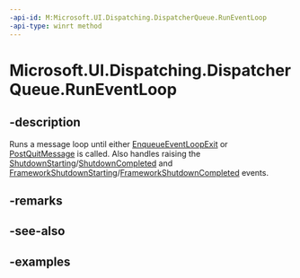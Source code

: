 ```yaml
---
-api-id: M:Microsoft.UI.Dispatching.DispatcherQueue.RunEventLoop
-api-type: winrt method
---
```


# Microsoft.UI.Dispatching.DispatcherQueue.RunEventLoop

<!--
public void RunEventLoop ();
-->


## -description

Runs a message loop until either [EnqueueEventLoopExit](./dispatcherqueue_enqueueeventloopexit_600852989.md) or [PostQuitMessage](/windows/win32/api/winuser/nf-winuser-postquitmessage) is called. Also handles raising the [ShutdownStarting](./dispatcherqueue_shutdownstarting.md)/[ShutdownCompleted](./dispatcherqueue_shutdowncompleted.md) and [FrameworkShutdownStarting](./dispatcherqueue_frameworkshutdownstarting.md)/[FrameworkShutdownCompleted](./dispatcherqueue_frameworkshutdowncompleted.md) events.

## -remarks

## -see-also

## -examples

